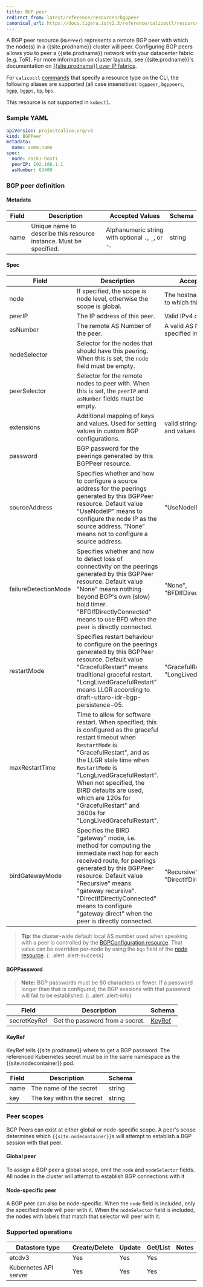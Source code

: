 ```yaml
---
title: BGP peer
redirect_from: latest/reference/resources/bgppeer
canonical_url: https://docs.tigera.io/v2.3/reference/calicoctl/resources/bgppeer
---
```


A BGP peer resource (`BGPPeer`) represents a remote BGP peer with
which the node(s) in a {{site.prodname}} cluster will peer.
Configuring BGP peers allows you to peer a {{site.prodname}} network
with your datacenter fabric (e.g. ToR). For more
information on cluster layouts, see {{site.prodname}}'s documentation on
[{{site.prodname}} over IP fabrics]({{site.url}}/{{page.version}}/networking/design/l3-interconnect-fabric).

For `calicoctl` [commands]({{site.baseurl}}/{{page.version}}/reference/calicoctl/) that specify a resource type on the CLI, the following
aliases are supported (all case insensitive): `bgppeer`, `bgppeers`, `bgpp`, `bgpps`, `bp`, `bps`.

This resource is not supported in `kubectl`.

### Sample YAML

```yaml
apiVersion: projectcalico.org/v3
kind: BGPPeer
metadata:
  name: some.name
spec:
  node: rack1-host1
  peerIP: 192.168.1.1
  asNumber: 63400
```

### BGP peer definition

#### Metadata

| Field       | Description                 | Accepted Values   | Schema |
|-------------|-----------------------------|-------------------|--------|
| name     | Unique name to describe this resource instance. Must be specified.| Alphanumeric string with optional `.`, `_`, or `-`. | string |

#### Spec

| Field       | Description                 | Accepted Values   | Schema | Default    |
|-------------|-----------------------------|-------------------|--------|------------|
| node     | If specified, the scope is node level, otherwise the scope is global. | The hostname of the node to which this peer applies. | string | |
| peerIP   | The IP address of this peer. | Valid IPv4 or IPv6 address.  | string | |
| asNumber | The remote AS Number of the peer. | A valid AS Number, may be specified in dotted notation. | integer/string |
| nodeSelector | Selector for the nodes that should have this peering.  When this is set, the `node` field must be empty. | | [selector](networkpolicy#selector) |
| peerSelector | Selector for the remote nodes to peer with.  When this is set, the `peerIP` and `asNumber` fields must be empty. | | [selector](networkpolicy#selector) |
| extensions | Additional mapping of keys and values. Used for setting values in custom BGP configurations. | valid strings for both keys and values | map | |
| password   | BGP password for the peerings generated by this BGPPeer resource. |  | [BGPPassword](#bgppassword) | `nil` (no password) |
| sourceAddress  | Specifies whether and how to configure a source address for the peerings generated by this BGPPeer resource.  Default value "UseNodeIP" means to configure the node IP as the source address.  "None" means not to configure a source address. | "UseNodeIP", "None"  | string | "UseNodeIP" |
| failureDetectionMode  | Specifies whether and how to detect loss of connectivity on the peerings generated by this BGPPeer resource.  Default value "None" means nothing beyond BGP's own (slow) hold timer.  "BFDIfDirectlyConnected" means to use BFD when the peer is directly connected. | "None", "BFDIfDirectlyConnected"  | string | "None" |
| restartMode  | Specifies restart behaviour to configure on the peerings generated by this BGPPeer resource.  Default value "GracefulRestart" means traditional graceful restart.  "LongLivedGracefulRestart" means LLGR according to draft-uttaro-idr-bgp-persistence-05. | "GracefulRestart", "LongLivedGracefulRestart"  | string | "GracefulRestart" |
| maxRestartTime  | Time to allow for software restart.  When specified, this is configured as the graceful restart timeout when `RestartMode` is "GracefulRestart", and as the LLGR stale time when `RestartMode` is "LongLivedGracefulRestart".  When not specified, the BIRD defaults are used, which are 120s for "GracefulRestart" and 3600s for "LongLivedGracefulRestart". |  | duration | None |
| birdGatewayMode  | Specifies the BIRD "gateway" mode, i.e. method for computing the immediate next hop for each received route, for peerings generated by this BGPPeer resource.  Default value "Recursive" means "gateway recursive".  "DirectIfDirectlyConnected" means to configure "gateway direct" when the peer is directly connected. | "Recursive", "DirectIfDirectlyConnected"  | string | "Recursive" |

> **Tip**: the cluster-wide default local AS number used when speaking with a peer is controlled by the
> [BGPConfiguration resource](./bgpconfig).  That value can be overriden per-node by using the `bgp` field of
> the [node resource](./node).
{: .alert .alert-success}

#### BGPPassword

> **Note:** BGP passwords must be 80 characters or fewer.  If a password longer than that
> is configured, the BGP sessions with that password will fail to be established.
{: .alert .alert-info}

| Field        | Description                     | Schema           |
|--------------|---------------------------------|------------------|
| secretKeyRef | Get the password from a secret. | [KeyRef](#keyref) |


#### KeyRef

KeyRef tells {{site.prodname}} where to get a BGP password.  The referenced Kubernetes
secret must be in the same namespace as the {{site.nodecontainer}} pod.

| Field    | Description                         | Schema |
|----------|-------------------------------------|--------|
| name     | The name of the secret              | string |
| key      | The key within the secret           | string |


### Peer scopes

BGP Peers can exist at either global or node-specific scope. A peer's scope
determines which `{{site.nodecontainer}}`s will attempt to establish a BGP session with that peer.

#### Global peer

To assign a BGP peer a global scope, omit the `node` and `nodeSelector` fields. All nodes in
the cluster will attempt to establish BGP connections with it

#### Node-specific peer

A BGP peer can also be node-specific. When the `node` field is included, only the specified node
will peer with it. When the `nodeSelector` field is included, the nodes with labels that match that selector
will peer with it.

### Supported operations

| Datastore type        | Create/Delete | Update | Get/List | Notes
|-----------------------|---------------|--------|----------|------
| etcdv3                | Yes           | Yes    | Yes      |
| Kubernetes API server | Yes           | Yes    | Yes      |
